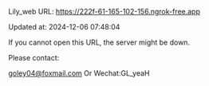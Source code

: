 Lily_web URL: https://222f-61-165-102-156.ngrok-free.app

Updated at: 2024-12-06 07:48:04

If you cannot open this URL, the server might be down.

Please contact: 

goley04@foxmail.com Or Wechat:GL_yeaH